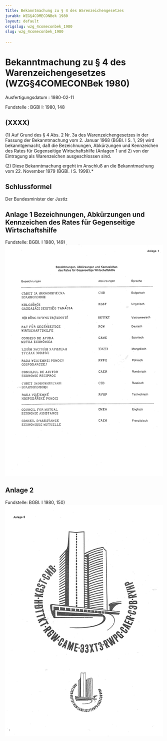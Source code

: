 ```yaml
---
Title: Bekanntmachung zu § 4 des Warenzeichengesetzes
jurabk: WZG§4COMECONBek 1980
layout: default
origslug: wzg_4comeconbek_1980
slug: wzg_4comeconbek_1980

---
```


# Bekanntmachung zu § 4 des Warenzeichengesetzes (WZG§4COMECONBek 1980)

Ausfertigungsdatum
:   1980-02-11

Fundstelle
:   BGBl I: 1980, 148



## (XXXX)

(1) Auf Grund des § 4 Abs. 2 Nr. 3a des Warenzeichengesetzes in der Fassung der Bekanntmachung vom 2. Januar 1968 (BGBl. I S. 1, 29) wird bekanntgemacht, daß die Bezeichnungen, Abkürzungen und Kennzeichen des Rates für Gegenseitige Wirtschaftshilfe (Anlagen 1 und 2) von der Eintragung als Warenzeichen ausgeschlossen sind.

(2) Diese Bekanntmachung ergeht im Anschluß an die Bekanntmachung vom 22. November 1979 (BGBl. I S. 1999).\*


## Schlussformel

Der Bundesminister der Justiz


## Anlage 1 Bezeichnungen, Abkürzungen und Kennzeichen des Rates für Gegenseitige Wirtschaftshilfe

Fundstelle: BGBl. I 1980, 149)
![bgbl1_1980_j0149_0010.jpg](bgbl1_1980_j0149_0010.jpg)

## Anlage 2

Fundstelle: BGBl. I 1980, 150)
![bgbl1_1980_j0150_0010.jpg](bgbl1_1980_j0150_0010.jpg)
